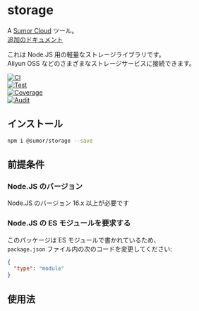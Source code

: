 # storage

A [Sumor Cloud](https://sumor.cloud) ツール。  
[追加のドキュメント](https://sumor.cloud/storage)

これは Node.JS 用の軽量なストレージライブラリです。  
Aliyun OSS などのさまざまなストレージサービスに接続できます。

[![CI](https://github.com/sumor-cloud/storage/actions/workflows/ci.yml/badge.svg)](https://github.com/sumor-cloud/storage/actions/workflows/ci.yml)  
[![Test](https://github.com/sumor-cloud/storage/actions/workflows/ut.yml/badge.svg)](https://github.com/sumor-cloud/storage/actions/workflows/ut.yml)  
[![Coverage](https://github.com/sumor-cloud/storage/actions/workflows/coverage.yml/badge.svg)](https://github.com/sumor-cloud/storage/actions/workflows/coverage.yml)  
[![Audit](https://github.com/sumor-cloud/storage/actions/workflows/audit.yml/badge.svg)](https://github.com/sumor-cloud/storage/actions/workflows/audit.yml)

## インストール

```bash
npm i @sumor/storage --save
```

## 前提条件

### Node.JS のバージョン

Node.JS のバージョン 16.x 以上が必要です

### Node.JS の ES モジュールを要求する

このパッケージは ES モジュールで書かれているため、  
`package.json` ファイル内の次のコードを変更してください:

```json
{
  "type": "module"
}
```

## 使用法

